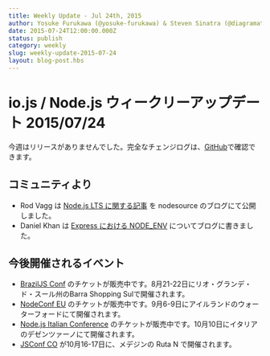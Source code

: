 ```yaml
---
title: Weekly Update - Jul 24th, 2015
author: Yosuke Furukawa (@yosuke-furukawa) & Steven Sinatra (@diagramatics)
date: 2015-07-24T12:00:00.000Z
status: publish
category: weekly
slug: weekly-update-2015-07-24
layout: blog-post.hbs
---
```


# io.js / Node.js ウィークリーアップデート 2015/07/24

今週はリリースがありませんでした。完全なチェンジログは、[GitHub](https://github.com/nodejs/io.js/blob/master/CHANGELOG.md)で確認できます。

<!--
### Community Updates
-->

## コミュニティより

<!--
* Rod Vagg posted [an article about Node.js LTS](https://medium.com/@nodesource/essential-steps-long-term-support-for-node-js-8ecf7514dbd) on nodesource blog.
* Daniel Khan has written a blog post about [NODE_ENV in Express](http://apmblog.dynatrace.com/2015/07/22/the-drastic-effects-of-omitting-node_env-in-your-express-js-applications/).
-->

* Rod Vagg は [Node.js LTS に関する記事](https://medium.com/@nodesource/essential-steps-long-term-support-for-node-js-8ecf7514dbd) を nodesource のブログにて公開しました。
* Daniel Khan は [Express における NODE_ENV](http://apmblog.dynatrace.com/2015/07/22/the-drastic-effects-of-omitting-node_env-in-your-express-js-applications/) についてブログに書きました。

<!--
### Upcoming Events
-->

## 今後開催されるイベント

<!--
* [BrazilJS Conf](http://braziljs.com.br/) tickets are on sale, August 21st - 22nd at Shopping Center BarraShoppingSul
* [NodeConf EU](http://nodeconf.eu/) tickets are on sale, September 6th - 9th at Waterford, Ireland
* [Node.js Italian Conference](http://nodejsconf.it/) tickets are on sale, October 10th at Desenzano - Brescia, Italy
* [JSConf CO](http://www.jsconf.co/), October 16th - 17th at Ruta N, Medellin
-->

* [BrazilJS Conf](http://braziljs.com.br/) のチケットが販売中です。8月21-22日にリオ・グランデ・ド・スール州のBarra Shopping Sulで開催されます。
* [NodeConf EU](http://nodeconf.eu/) のチケットが販売中です。9月6-9日にアイルランドのウォーターフォードにて開催されます。
* [Node.js Italian Conference](http://nodejsconf.it/) のチケットが販売中です。10月10日にイタリアのデゼンツァーノにて開催されます。
* [JSConf CO](http://www.jsconf.co/) が10月16-17日に、メデジンの Ruta N で開催されます。
